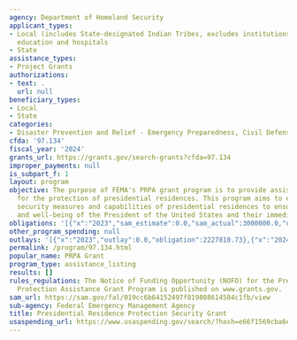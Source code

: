 ```yaml
---
agency: Department of Homeland Security
applicant_types:
- Local (includes State-designated Indian Tribes, excludes institutions of higher
  education and hospitals
- State
assistance_types:
- Project Grants
authorizations:
- text: .
  url: null
beneficiary_types:
- Local
- State
categories:
- Disaster Prevention and Relief - Emergency Preparedness, Civil Defense
cfda: '97.134'
fiscal_year: '2024'
grants_url: https://grants.gov/search-grants?cfda=97.134
improper_payments: null
is_subpart_f: 1
layout: program
objective: The purpose of FEMA's PRPA grant program is to provide assistance and support
  for the protection of presidential residences. This program aims to enhance the
  security measures and capabilities of presidential residences to ensure the safety
  and well-being of the President of the United States and their immediate family.
obligations: '[{"x":"2023","sam_estimate":0.0,"sam_actual":3000000.0,"usa_spending_actual":2228496.11},{"x":"2024","sam_estimate":0.0,"sam_actual":0.0,"usa_spending_actual":2241103.3},{"x":"2025","sam_estimate":0.0,"sam_actual":0.0,"usa_spending_actual":-685.38}]'
other_program_spending: null
outlays: '[{"x":"2023","outlay":0.0,"obligation":2227810.73},{"x":"2024","outlay":2241103.3,"obligation":2241103.3},{"x":"2025","outlay":0.0,"obligation":0.0}]'
permalink: /program/97.134.html
popular_name: PRPA Grant
program_type: assistance_listing
results: []
rules_regulations: The Notice of Funding Opportunity (NOFO) for the Presidential Residence
  Protection Assistance Grant Program is published on www.grants.gov.
sam_url: https://sam.gov/fal/019cc6b64152497f819808614584c1fb/view
sub-agency: Federal Emergency Management Agency
title: Presidential Residence Protection Security Grant
usaspending_url: https://www.usaspending.gov/search/?hash=e66f1569cba6e72a468ff04d94e2c659
---
```


